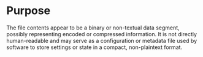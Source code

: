 # Purpose
The file contents appear to be a binary or non-textual data segment, possibly representing encoded or compressed information. It is not directly human-readable and may serve as a configuration or metadata file used by software to store settings or state in a compact, non-plaintext format.
